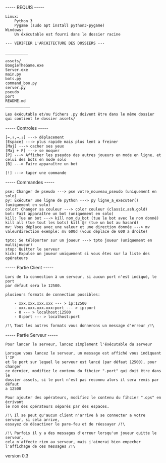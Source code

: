 ----- REQUIS -----

    Linux:
        Python 3
        Pygame (sudo apt install python3-pygame)
    Windows:
        Un éxécutable est fourni dans le dossier racine

    --- VERIFIER L'ARCHITECTURE DES DOSSIERS ---

    __________

    assets/
    BoogieTheGame.exe
    Server.exe
    main.py
    bots.py
    command_boo.py
    server.py
    pseudo
    port
    README.md
    ___________

    Les éxécutable et/ou fichers .py doivent être dans le même dossier 
    qui contient le dossier assets/ 

----- Controles -----

    [←,↑,→,↓] ---> déplacement
    [Espace] ---> plus rapide mais plus lent a freiner
    [Maj] ---> cacher ses yeux
    [Maj + F] ---> se moquer
    [P] ---> Afficher les pseudos des autres joueurs en mode en ligne, et celui des bots en mode solo
    [B] ---> Faire apparaître un bot

    [!] ---> taper une commande

----- Commandes -----

    pse: Changer de pseudo ---> pse votre_nouveau_pseudo (uniquement en solo)
    py: Éxécuter une ligne de python ---> py ligne_a_executer() (uniquement en solo)
    color: Changer sa couleur ---> color couleur (classic,ash,gold)
    bot: Fait apparaître un bot (uniquement en solo)
    kill: Tue un bot ---> kill nom_du_bot (tue le bot avec le nom donné) kill all (tue tout les bots) kill @r (tue un bot au hasard)
    mv: Vous déplace avec une valeur et une direction donnée ---> mv valeurdirection exemple: mv 600d (vous déplace de 600 a droite)

    tpto: Se téléporter sur un joueur ---> tpto joueur (uniquement en multijoueur)
    stop: Quitter le serveur
    kick: Expulse un joueur uniquement si vous êtes sur la liste des opérateurs

----- Partie Client -----

    Lors de la connection à un serveur, si aucun port n'est indiqué, le port
    par défaut sera le 12500.

    plusieurs formats de connection possibles:

        - xxx.xxx.xxx.xxx --- > ip:12500
        - xxx.xxx.xxx.xxx:port --- > ip:port
        - 0 --- > localhost:12500
        - 0:port --- > localhost:port

    /!\ Tout les autres formats vous donnerons un message d'erreur /!\

----- Partie Serveur -----

    Pour lancer le serveur, lancez simplement l'éxécutable du serveur

    Lorsque vous lancez le serveur, un message est affiché vous indiquant l'IP
    et le port sur lequel le serveur est lancé (par défaut 12500), pour changer 
    ce dernier, modifiez le contenu du fihcier ".port" qui doit être dans le 
    dossier assets, si le port n'est pas reconnu alors il sera remis par défaut 
    a 12500

    Pour ajouter des opérateurs, modifiez le contenu du fihcier ".ops" en écrivant
    le nom des opérateurs séparés par des espaces.

    /!\ Il se peut qu'aucun client n'arrive à se connecter a votre serveur, si cela arrive,
    essayez de désactiver le pare-feu et de réessayer /!\

    /!\ Parfois il y a des messages d'erreur lorsqu'un joueur quitte le serveur,
    cela n'affecte rien au serveur, mais j'aimerai bien empecher l'affichage de ces messages /!\

version 0.3